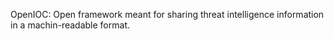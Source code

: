 OpenIOC: Open framework meant for sharing threat intelligence information in a machin-readable format.